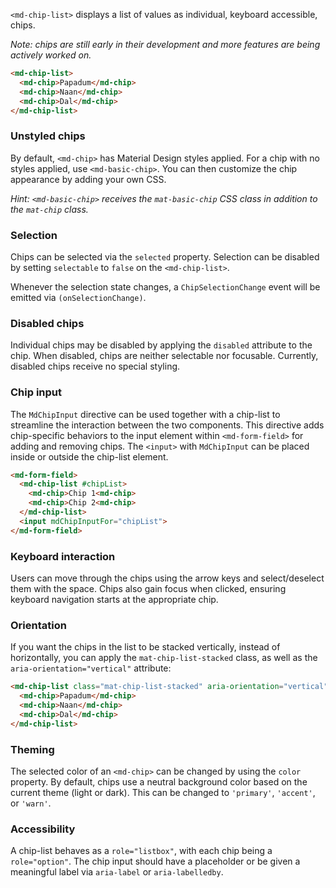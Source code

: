 `<md-chip-list>` displays a list of values as individual, keyboard accessible, chips.

<!-- example(chips-overview) -->

_Note: chips are still early in their development and more features are being actively worked on._

```html
<md-chip-list>
  <md-chip>Papadum</md-chip>
  <md-chip>Naan</md-chip>
  <md-chip>Dal</md-chip>
</md-chip-list>
```

### Unstyled chips
By default, `<md-chip>` has Material Design styles applied. For a chip with no styles applied,
use `<md-basic-chip>`. You can then customize the chip appearance by adding your own CSS.

_Hint: `<md-basic-chip>` receives the `mat-basic-chip` CSS class in addition to the `mat-chip` class._

### Selection
Chips can be selected via the `selected` property. Selection can be disabled by setting
`selectable` to `false` on the `<md-chip-list>`.

Whenever the selection state changes, a `ChipSelectionChange` event will be emitted via 
`(onSelectionChange)`.

### Disabled chips
Individual chips may be disabled by applying the `disabled` attribute to the chip. When disabled,
chips are neither selectable nor focusable. Currently, disabled chips receive no special styling.

### Chip input
The `MdChipInput` directive can be used together with a chip-list to streamline the interaction
between the two components. This directive adds chip-specific behaviors to the input element
within `<md-form-field>` for adding and removing chips. The `<input>` with `MdChipInput` can
be placed inside or outside the chip-list element.

<!-- example(chips-input) -->

```html
<md-form-field>
  <md-chip-list #chipList>
    <md-chip>Chip 1<md-chip>
    <md-chip>Chip 2<md-chip>
  </md-chip-list>
  <input mdChipInputFor="chipList">
</md-form-field>
```

### Keyboard interaction
Users can move through the chips using the arrow keys and select/deselect them with the space. Chips
also gain focus when clicked, ensuring keyboard navigation starts at the appropriate chip.

### Orientation
If you want the chips in the list to be stacked vertically, instead of horizontally, you can apply
the `mat-chip-list-stacked` class, as well as the `aria-orientation="vertical"` attribute:

```html
<md-chip-list class="mat-chip-list-stacked" aria-orientation="vertical">
  <md-chip>Papadum</md-chip>
  <md-chip>Naan</md-chip>
  <md-chip>Dal</md-chip>
</md-chip-list>
```

### Theming
The selected color of an `<md-chip>` can be changed by using the `color` property. By default, chips
use a neutral background color based on the current theme (light or dark). This can be changed to
`'primary'`, `'accent'`, or `'warn'`.

### Accessibility
A chip-list behaves as a `role="listbox"`, with each chip being a `role="option"`. The chip input
should have a placeholder or be given a meaningful label via `aria-label` or `aria-labelledby`.
